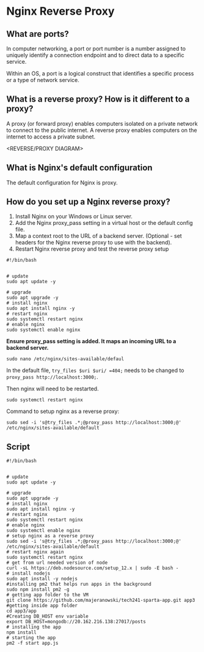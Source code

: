 # Nginx Reverse Proxy

## What are ports?
In computer networking, a port or port number is a number assigned to uniquely identify a connection endpoint and to direct data to a specific service. 

Within an OS, a port is a logical construct that identifies a specific process or a type of network service.

## What is a reverse proxy? How is it different to a proxy?

A proxy (or forward proxy) enables computers isolated on a private network to connect to the public internet. A reverse proxy enables computers on the internet to access a private subnet.

<REVERSE/PROXY DIAGRAM>

## What is Nginx's default configuration
The default configuration for Nginx is proxy.

## How do you set up a Nginx reverse proxy?
1. Install Nginx on your Windows or Linux server.
2. Add the Nginx proxy_pass setting in a virtual host or the default config file.
3. Map a context root to the URL of a backend server. (Optional - set headers for the Nginx reverse proxy to use with the backend).
4. Restart Nginx reverse proxy and test the reverse proxy setup

```
#!/bin/bash


# update
sudo apt update -y

# upgrade
sudo apt upgrade -y
# install nginx
sudo apt install nginx -y
# restart nginx
sudo systemctl restart nginx
# enable nginx
sudo systemctl enable nginx
```
**Ensure proxy_pass setting is added. It maps an incoming URL to a backend server.**
```
sudo nano /etc/nginx/sites-available/defaul
```
In the default file, `try_files $uri $uri/ =404;` needs to be changed to `proxy_pass http://localhost:3000;`.

Then nginx will need to be restarted.

`sudo systemctl restart nginx`

Command to setup nginx as a reverse proxy:

`sudo sed -i 's@try_files .*;@proxy_pass http://localhost:3000;@' /etc/nginx/sites-available/default`

## Script
```
#!/bin/bash


# update
sudo apt update -y

# upgrade
sudo apt upgrade -y
# install nginx
sudo apt install nginx -y
# restart nginx
sudo systemctl restart nginx
# enable nginx
sudo systemctl enable nginx
# setup nginx as a reverse proxy
sudo sed -i 's@try_files .*;@proxy_pass http://localhost:3000;@' /etc/nginx/sites-available/default
# restart nginx again
sudo systemctl restart nginx
# get from url needed version of node
curl -sL https://deb.nodesource.com/setup_12.x | sudo -E bash -
# install nodejs
sudo apt install -y nodejs
#installing pm2 that helps run apps in the background
sudo npm install pm2 -g
# getting app folder to the VM
git clone https://github.com/majeranowski/tech241-sparta-app.git app3
#getting inside app folder
cd app3/app
#Creating DB_HOST env variable
export DB_HOST=mongodb://20.162.216.138:27017/posts
# installing the app
npm install
# starting the app
pm2 -f start app.js
```

